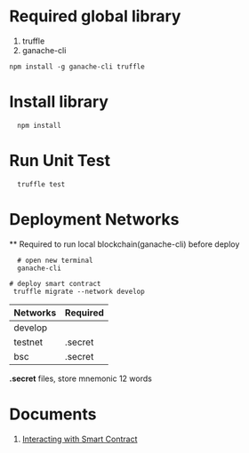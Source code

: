 Required global library
========================
1. truffle
2. ganache-cli

```code
npm install -g ganache-cli truffle
```




Install library 
===============

```code
  npm install
```



Run Unit Test 
===============

```code
  truffle test
```




Deployment Networks
====================

** Required to run local blockchain(ganache-cli) before deploy

```code
  # open new terminal
  ganache-cli
```


```code
# deploy smart contract
 truffle migrate --network develop
```

|  Networks | Required    |
|-----------|------------|
| develop   |      |
| testnet   |   .secret   |
|  bsc      |   .secret   |

**.secret** files, store mnemonic 12 words




Documents
=========
1. [Interacting with Smart Contract](https://www.trufflesuite.com/docs/truffle/getting-started/interacting-with-your-contracts)
